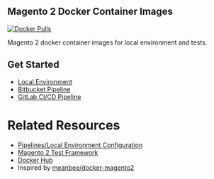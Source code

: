 ## Magento 2 Docker Container Images

[![Docker Pulls][ico-downloads]][link-dockerhub]

Magento 2 docker container images for local environment and tests.

## Get Started

- [Local Environment](https://github.com/sashas777/magento-docker-pipelines/wiki/Docker-Local-Environment-For-A-New-Project)
- [Bitbucket Pipeline](https://github.com/sashas777/magento-docker-pipelines/wiki/Bitbucket-Pipeline)
- [GitLab CI/CD Pipeline](https://github.com/sashas777/magento-docker-pipelines/wiki/GitLab-CI-CD-Pipeline)

# Related Resources

- [Pipelines/Local Environment Configuration](https://github.com/sashas777/magento-docker-pipelines)
- [Magento 2 Test Framework](https://github.com/sashas777/magento2-testing-framework)
- [Docker Hub](https://hub.docker.com/r/sashas777/)
- Inspired by [meanbee/docker-magento2](https://github.com/meanbee/docker-magento2)

[ico-downloads]: https://img.shields.io/docker/pulls/sashas777/magento-php.svg?style=flat-square
[link-dockerhub]: https://hub.docker.com/r/sashas777/
